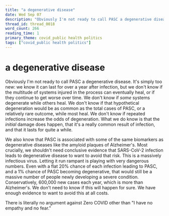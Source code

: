 ```yaml
---
title: "a degenerative disease"
date: Wed Sep 07
description: "Obviously I'm not ready to call PASC a degenerative disease."
thread_id: thread_0018
word_count: 266
reading_time: 1
primary_theme: covid_public health politics
tags: ["covid_public health politics"]
---
```


# a degenerative disease

Obviously I'm not ready to call PASC a degenerative disease. It's simply too new: we know it can last for over a year after infection, but we don't know if the multitude of systems injured in the process can eventually heal, or if they continue to get worse over time. We don't know if *some* systems degenerate while others heal. We don't know if that hypothetical degeneration  would be as common as the total cases of PASC, or a relatively rare outcome, while most heal. We don't know if repeated infections increase the odds of degeneration. What we do know is that the *initial* damage does happen, that it's a really common result of infection, and that it lasts for quite a while.

We also know that PASC is associated with some of the same biomarkers as degenerative diseases like the amyloid plaques of Alzheimer's. Most crucially, we shouldn't need conclusive evidence that SARS-CoV-2 infection leads to degenerative disease to want to avoid that risk. This is a massively infectious virus. Letting it run rampant is playing with very dangerous numbers. Even with a flat 20% chance of each infection leading to PASC, and a 1% chance of PASC becoming degenerative, that would still be a massive number of people newly developing a severe condition. Conservatively, 600,000 new cases each year, which is more than Alzheimer's. We don't need to know if this will happen for sure. We have enough evidence to want to avoid this at all costs.

There is literally no argument against Zero COVID other than "I have no empathy and no fear."
